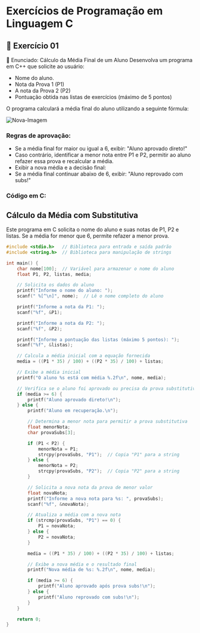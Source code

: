 # Exercícios de Programação em Linguagem C

## 🔹 Exercício 01
📌 Enunciado: Cálculo da Média Final de um Aluno
Desenvolva um programa em C++ que solicite ao usuário:

- Nome do aluno.
- Nota da Prova 1 (P1)
- A nota da Prova 2 (P2)
- Pontuação obtida nas listas de exercícios (máximo de 5 pontos)
  
O programa calculará a média final do aluno utilizando a seguinte fórmula:

![Nova-Imagem](https://github.com/user-attachments/assets/396884bd-2e73-4094-871a-5e96404e65bd)


### Regras de aprovação:
- Se a média final for maior ou igual a 6, exibir: "Aluno aprovado direto!"
- Caso contrário, identificar a menor nota entre P1 e P2, permitir ao aluno refazer essa prova e recalcular a média.
- Exibir a nova média e a decisão final:
- Se a média final continuar abaixo de 6, exibir: "Aluno reprovado com subs!"

### Código em C:

## Cálculo da Média com Substitutiva

Este programa em C solicita o nome do aluno e suas notas de P1, P2 e listas. Se a média for menor que 6, permite refazer a menor prova.

```c
#include <stdio.h>   // Biblioteca para entrada e saída padrão
#include <string.h>  // Biblioteca para manipulação de strings

int main() {
    char nome[100];  // Variável para armazenar o nome do aluno
    float P1, P2, listas, media;

    // Solicita os dados do aluno
    printf("Informe o nome do aluno: ");
    scanf(" %[^\n]", nome);  // Lê o nome completo do aluno

    printf("Informe a nota da P1: ");
    scanf("%f", &P1);

    printf("Informe a nota da P2: ");
    scanf("%f", &P2);

    printf("Informe a pontuação das listas (máximo 5 pontos): ");
    scanf("%f", &listas);

    // Calcula a média inicial com a equação fornecida
    media = ((P1 * 35) / 100) + ((P2 * 35) / 100) + listas;

    // Exibe a média inicial
    printf("O aluno %s está com média %.2f\n", nome, media);

    // Verifica se o aluno foi aprovado ou precisa da prova substitutiva
    if (media >= 6) {
        printf("Aluno aprovado direto!\n");
    } else {
        printf("Aluno em recuperação.\n");

        // Determina a menor nota para permitir a prova substitutiva
        float menorNota;
        char provaSubs[3];

        if (P1 < P2) {
            menorNota = P1;
            strcpy(provaSubs, "P1");  // Copia "P1" para a string
        } else {
            menorNota = P2;
            strcpy(provaSubs, "P2");  // Copia "P2" para a string
        }

        // Solicita a nova nota da prova de menor valor
        float novaNota;
        printf("Informe a nova nota para %s: ", provaSubs);
        scanf("%f", &novaNota);

        // Atualiza a média com a nova nota
        if (strcmp(provaSubs, "P1") == 0) {
            P1 = novaNota;
        } else {
            P2 = novaNota;
        }

        media = ((P1 * 35) / 100) + ((P2 * 35) / 100) + listas;

        // Exibe a nova média e o resultado final
        printf("Nova média de %s: %.2f\n", nome, media);

        if (media >= 6) {
            printf("Aluno aprovado após prova subs!\n");
        } else {
            printf("Aluno reprovado com subs!\n");
        }
    }

    return 0;
}
```

